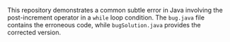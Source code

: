 This repository demonstrates a common subtle error in Java involving the post-increment operator in a `while` loop condition. The `bug.java` file contains the erroneous code, while `bugSolution.java` provides the corrected version.